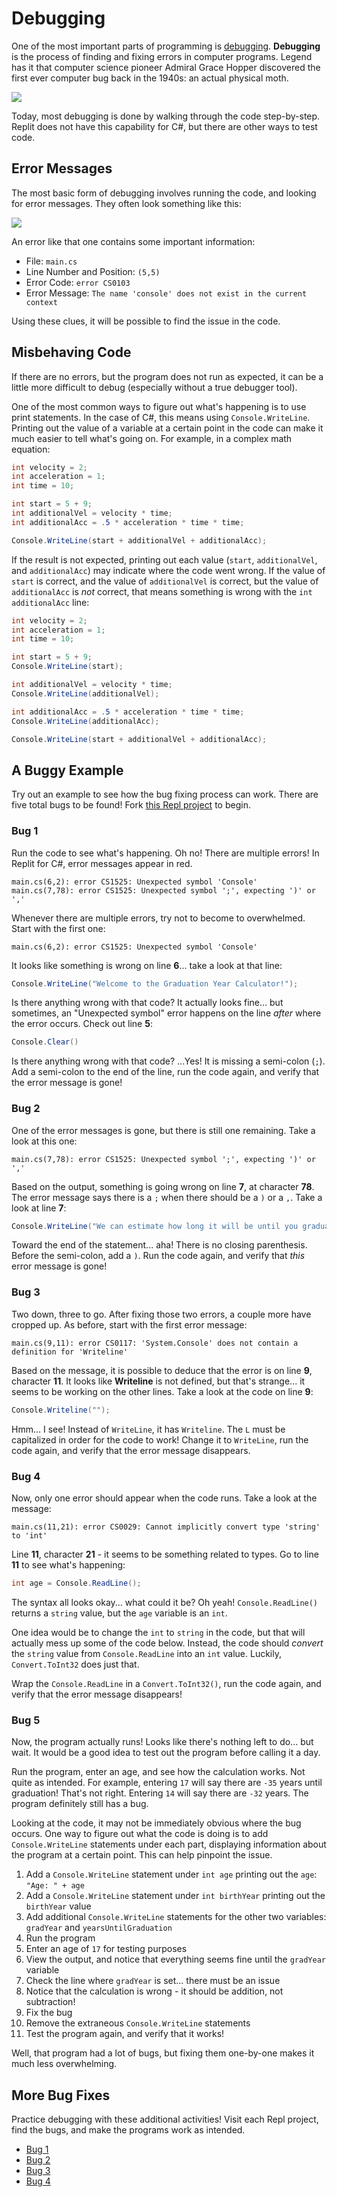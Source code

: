 # Debugging
One of the most important parts of programming is [debugging](https://en.wikipedia.org/wiki/Debugging). **Debugging** is the process of finding and fixing errors in computer programs. Legend has it that computer science pioneer Admiral Grace Hopper discovered the first ever computer bug back in the 1940s: an actual physical moth.

![](https://i.imgur.com/WkKTe19.jpg)

Today, most debugging is done by walking through the code step-by-step. Replit does not have this capability for C#, but there are other ways to test code.

## Error Messages
The most basic form of debugging involves running the code, and looking for error messages. They often look something like this:

![](https://i.imgur.com/jkirlQL.png)

An error like that one contains some important information:

- File: `main.cs`
- Line Number and Position: `(5,5)`
- Error Code: `error CS0103`
- Error Message: `The name 'console' does not exist in the current context`

Using these clues, it will be possible to find the issue in the code.

## Misbehaving Code
If there are no errors, but the program does not run as expected, it can be a little more difficult to debug (especially without a true debugger tool).

One of the most common ways to figure out what's happening is to use print statements. In the case of C#, this means using `Console.WriteLine`. Printing out the value of a variable at a certain point in the code can make it much easier to tell what's going on. For example, in a complex math equation:

```cs
int velocity = 2;
int acceleration = 1;
int time = 10;

int start = 5 + 9;
int additionalVel = velocity * time;
int additionalAcc = .5 * acceleration * time * time;

Console.WriteLine(start + additionalVel + additionalAcc);
```

If the result is not expected, printing out each value (`start`, `additionalVel`, and `additionalAcc`) may indicate where the code went wrong. If the value of `start` is correct, and the value of `additionalVel` is correct, but the value of `additionalAcc` is _not_ correct, that means something is wrong with the `int additionalAcc` line:

```cs
int velocity = 2;
int acceleration = 1;
int time = 10;

int start = 5 + 9;
Console.WriteLine(start);

int additionalVel = velocity * time;
Console.WriteLine(additionalVel);

int additionalAcc = .5 * acceleration * time * time;
Console.WriteLine(additionalAcc);

Console.WriteLine(start + additionalVel + additionalAcc);
```

## A Buggy Example
Try out an example to see how the bug fixing process can work. There are five total bugs to be found! Fork [this Repl project](https://replit.com/@JosephMaxwell/DebuggingExample) to begin.

### Bug 1
Run the code to see what's happening. Oh no! There are multiple errors! In Replit for C#, error messages appear in red.

```
main.cs(6,2): error CS1525: Unexpected symbol 'Console'
main.cs(7,78): error CS1525: Unexpected symbol ';', expecting ')' or ','
```

Whenever there are multiple errors, try not to become to overwhelmed. Start with the first one:

```
main.cs(6,2): error CS1525: Unexpected symbol 'Console'
```

It looks like something is wrong on line **6**... take a look at that line:

```cs
Console.WriteLine("Welcome to the Graduation Year Calculator!");
```

Is there anything wrong with that code? It actually looks fine... but sometimes, an "Unexpected symbol" error happens on the line _after_ where the error occurs. Check out line **5**:

```cs
Console.Clear()
```

Is there anything wrong with that code? ...Yes! It is missing a semi-colon (`;`). Add a semi-colon to the end of the line, run the code again, and verify that the error message is gone!

### Bug 2
One of the error messages is gone, but there is still one remaining. Take a look at this one:

```
main.cs(7,78): error CS1525: Unexpected symbol ';', expecting ')' or ','
```

Based on the output, something is going wrong on line **7**, at character **78**. The error message says there is a `;` when there should be a `)` or a `,`. Take a look at line **7**:

```cs
Console.WriteLine("We can estimate how long it will be until you graduate.";
```

Toward the end of the statement... aha! There is no closing parenthesis. Before the semi-colon, add a `)`. Run the code again, and verify that _this_ error message is gone!

### Bug 3
Two down, three to go. After fixing those two errors, a couple more have cropped up. As before, start with the first error message:

```
main.cs(9,11): error CS0117: 'System.Console' does not contain a definition for 'Writeline'
```

Based on the message, it is possible to deduce that the error is on line **9**, character **11**. It looks like **Writeline** is not defined, but that's strange... it seems to be working on the other lines. Take a look at the code on line **9**:

```cs
Console.Writeline("");
```

Hmm... I see! Instead of `WriteLine`, it has `Writeline`. The `L` must be capitalized in order for the code to work! Change it to `WriteLine`, run the code again, and verify that the error message disappears.

### Bug 4
Now, only one error should appear when the code runs. Take a look at the message:

```
main.cs(11,21): error CS0029: Cannot implicitly convert type 'string' to 'int'
```

Line **11**, character **21** - it seems to be something related to types. Go to line **11** to see what's happening:

```cs
int age = Console.ReadLine();
```

The syntax all looks okay... what could it be? Oh yeah! `Console.ReadLine()` returns a `string` value, but the `age` variable is an `int`.

One idea would be to change the `int` to `string` in the code, but that will actually mess up some of the code below. Instead, the code should _convert_ the `string` value from `Console.ReadLine` into an `int` value. Luckily, `Convert.ToInt32` does just that.

Wrap the `Console.ReadLine` in a `Convert.ToInt32()`, run the code again, and verify that the error message disappears!

### Bug 5
Now, the program actually runs! Looks like there's nothing left to do... but wait. It would be a good idea to test out the program before calling it a day.

Run the program, enter an age, and see how the calculation works. Not quite as intended. For example, entering `17` will say there are `-35` years until graduation! That's not right. Entering `14` will say there are `-32` years. The program definitely still has a bug.

Looking at the code, it may not be immediately obvious where the bug occurs. One way to figure out what the code is doing is to add `Console.WriteLine` statements under each part, displaying information about the program at a certain point. This can help pinpoint the issue.

1. Add a `Console.WriteLine` statement under `int age` printing out the `age`: `"Age: " + age`
1. Add a `Console.WriteLine` statement under `int birthYear` printing out the `birthYear` value
1. Add additional `Console.WriteLine` statements for the other two variables: `gradYear` and `yearsUntilGraduation`
1. Run the program
1. Enter an age of `17` for testing purposes
1. View the output, and notice that everything seems fine until the `gradYear` variable
1. Check the line where `gradYear` is set... there must be an issue
1. Notice that the calculation is wrong - it should be addition, not subtraction!
1. Fix the bug
1. Remove the extraneous `Console.WriteLine` statements
1. Test the program again, and verify that it works!

Well, that program had a lot of bugs, but fixing them one-by-one makes it much less overwhelming.

## More Bug Fixes
Practice debugging with these additional activities! Visit each Repl project, find the bugs, and make the programs work as intended.

- [Bug 1](https://replit.com/@JosephMaxwell/InputBug-1#main.cs)
- [Bug 2](https://replit.com/@JosephMaxwell/InputBug-2#main.cs)
- [Bug 3](https://replit.com/@JosephMaxwell/InputBug-3#main.cs)
- [Bug 4](https://replit.com/@JosephMaxwell/InputBug-4#main.cs)